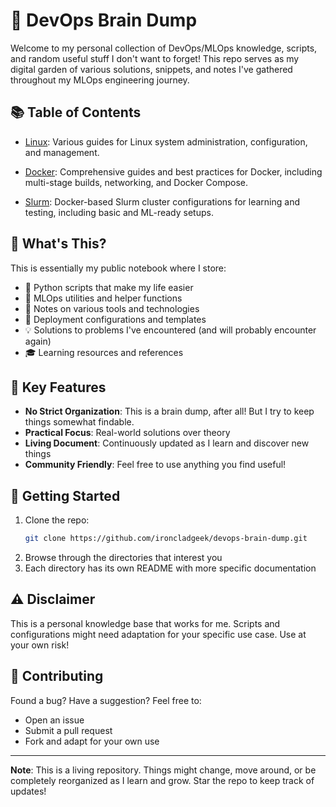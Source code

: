# 🧠 DevOps Brain Dump

Welcome to my personal collection of DevOps/MLOps knowledge, scripts, and random useful stuff I don't want to forget! This repo serves as my digital garden of various solutions, snippets, and notes I've gathered throughout my MLOps engineering journey.

## 📚 Table of Contents

- [Linux](linux/README.md): Various guides for Linux system administration, configuration, and management.

- [Docker](docker/README.md): Comprehensive guides and best practices for Docker, including multi-stage builds, networking, and Docker Compose.

- [Slurm](slurm/README.md): Docker-based Slurm cluster configurations for learning and testing, including basic and ML-ready setups.

## 🤔 What's This?

This is essentially my public notebook where I store:
- 🐍 Python scripts that make my life easier
- 🔧 MLOps utilities and helper functions
- 📝 Notes on various tools and technologies
- 🚀 Deployment configurations and templates
- 💡 Solutions to problems I've encountered (and will probably encounter again)
- 🎓 Learning resources and references

## 🌟 Key Features

- **No Strict Organization**: This is a brain dump, after all! But I try to keep things somewhat findable.
- **Practical Focus**: Real-world solutions over theory
- **Living Document**: Continuously updated as I learn and discover new things
- **Community Friendly**: Feel free to use anything you find useful!


## 🚀 Getting Started

1. Clone the repo:
   ```bash
   git clone https://github.com/ironcladgeek/devops-brain-dump.git
   ```
2. Browse through the directories that interest you
3. Each directory has its own README with more specific documentation

## ⚠️ Disclaimer

This is a personal knowledge base that works for me. Scripts and configurations might need adaptation for your specific use case. Use at your own risk!

## 🤝 Contributing

Found a bug? Have a suggestion? Feel free to:
- Open an issue
- Submit a pull request
- Fork and adapt for your own use
---

**Note**: This is a living repository. Things might change, move around, or be completely reorganized as I learn and grow. Star the repo to keep track of updates!
